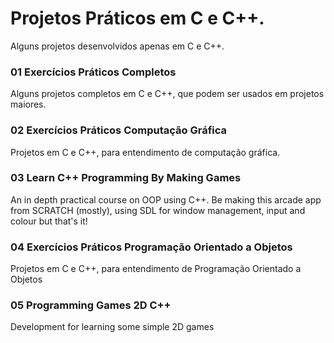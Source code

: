 # Projetos Práticos em C e C++.
Alguns projetos desenvolvidos apenas em C e C++.

### 01 Exercícios Práticos Completos
Alguns projetos completos em C e C++, que podem ser usados em projetos maiores.

### 02 Exercícios Práticos Computação Gráfica
Projetos em C e C++, para entendimento de computação gráfica.

### 03 Learn C++ Programming By Making Games
An in depth practical course on OOP using C++.
Be making this arcade app from SCRATCH (mostly), using SDL for window management, input and colour but that's it!

### 04 Exercícios Práticos Programação Orientado a Objetos
Projetos em C e C++, para entendimento de Programação Orientado a Objetos

### 05 Programming Games 2D C++
Development for learning some simple 2D games
